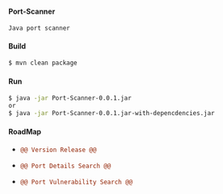 #### Port-Scanner

``
Java port scanner
``

#### Build

```bash
$ mvn clean package
```

#### Run

```bash
$ java -jar Port-Scanner-0.0.1.jar 
or
$ java -jar Port-Scanner-0.0.1.jar-with-depencdencies.jar
```

#### RoadMap

- ```diff
  @@ Version Release @@
  ```
- ```diff
  @@ Port Details Search @@
  ```
- ```diff
  @@ Port Vulnerability Search @@
  ```